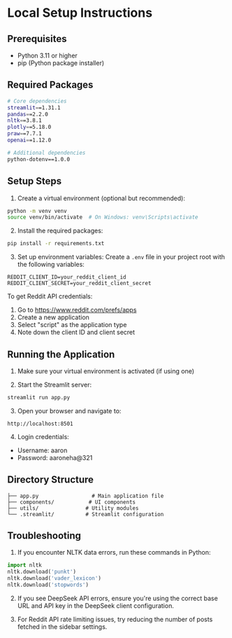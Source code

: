 # Local Setup Instructions

## Prerequisites
- Python 3.11 or higher
- pip (Python package installer)

## Required Packages
```bash
# Core dependencies
streamlit==1.31.1
pandas==2.2.0
nltk==3.8.1
plotly==5.18.0
praw==7.7.1
openai==1.12.0

# Additional dependencies
python-dotenv==1.0.0
```

## Setup Steps

1. Create a virtual environment (optional but recommended):
```bash
python -m venv venv
source venv/bin/activate  # On Windows: venv\Scripts\activate
```

2. Install the required packages:
```bash
pip install -r requirements.txt
```

3. Set up environment variables:
Create a `.env` file in your project root with the following variables:
```
REDDIT_CLIENT_ID=your_reddit_client_id
REDDIT_CLIENT_SECRET=your_reddit_client_secret
```

To get Reddit API credentials:
1. Go to https://www.reddit.com/prefs/apps
2. Create a new application
3. Select "script" as the application type
4. Note down the client ID and client secret

## Running the Application

1. Make sure your virtual environment is activated (if using one)

2. Start the Streamlit server:
```bash
streamlit run app.py
```

3. Open your browser and navigate to:
```
http://localhost:8501
```

4. Login credentials:
- Username: aaron
- Password: aaroneha@321

## Directory Structure
```
├── app.py                 # Main application file
├── components/           # UI components
├── utils/               # Utility modules
└── .streamlit/          # Streamlit configuration
```

## Troubleshooting

1. If you encounter NLTK data errors, run these commands in Python:
```python
import nltk
nltk.download('punkt')
nltk.download('vader_lexicon')
nltk.download('stopwords')
```

2. If you see DeepSeek API errors, ensure you're using the correct base URL and API key in the DeepSeek client configuration.

3. For Reddit API rate limiting issues, try reducing the number of posts fetched in the sidebar settings.
